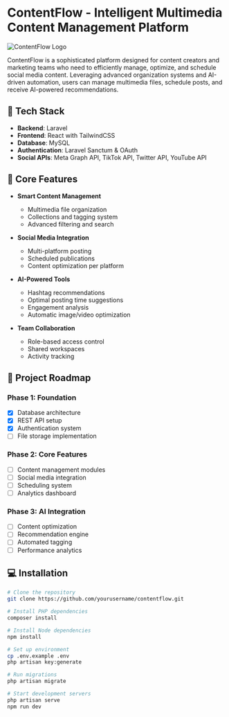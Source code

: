 # ContentFlow - Intelligent Multimedia Content Management Platform

![ContentFlow Logo](https://via.placeholder.com/150)

ContentFlow is a sophisticated platform designed for content creators and marketing teams who need to efficiently manage, optimize, and schedule social media content. Leveraging advanced organization systems and AI-driven automation, users can manage multimedia files, schedule posts, and receive AI-powered recommendations.

## 🚀 Tech Stack

- **Backend**: Laravel
- **Frontend**: React with TailwindCSS
- **Database**: MySQL
- **Authentication**: Laravel Sanctum & OAuth
- **Social APIs**: Meta Graph API, TikTok API, Twitter API, YouTube API

## 🎯 Core Features

- **Smart Content Management**
  - Multimedia file organization
  - Collections and tagging system
  - Advanced filtering and search

- **Social Media Integration**
  - Multi-platform posting
  - Scheduled publications
  - Content optimization per platform

- **AI-Powered Tools**
  - Hashtag recommendations
  - Optimal posting time suggestions
  - Engagement analysis
  - Automatic image/video optimization

- **Team Collaboration**
  - Role-based access control
  - Shared workspaces
  - Activity tracking

## 📌 Project Roadmap

### Phase 1: Foundation
- [x] Database architecture
- [x] REST API setup
- [x] Authentication system
- [ ] File storage implementation

### Phase 2: Core Features
- [ ] Content management modules
- [ ] Social media integration
- [ ] Scheduling system
- [ ] Analytics dashboard

### Phase 3: AI Integration
- [ ] Content optimization
- [ ] Recommendation engine
- [ ] Automated tagging
- [ ] Performance analytics

## 💻 Installation

```bash
# Clone the repository
git clone https://github.com/yourusername/contentflow.git

# Install PHP dependencies
composer install

# Install Node dependencies
npm install

# Set up environment
cp .env.example .env
php artisan key:generate

# Run migrations
php artisan migrate

# Start development servers
php artisan serve
npm run dev
```
